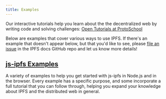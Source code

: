 ```yaml
---
title: Examples
---
```


<div class="alert alert-info">
Our interactive tutorials help you learn about the the decentralized web by writing code and solving challenges:
<a class="button button-primary" href="https://proto.school/#/tutorials" role="button" target="_blank">Open Tutorials at ProtoSchool</a> &nbsp;<i class="fa fa-external-link-square-alt"></i>
</div>

Below are examples that cover various ways to use IPFS. If there's an example that doesn't appear below, but that you'd like to see, please [file an issue](https://github.com/ipfs/docs/issues/new/choose) in the IPFS docs GitHub repo and let us know more details!

## [js-ipfs Examples](https://github.com/ipfs/js-ipfs/tree/master/examples) <i class="fa fa-external-link-square-alt"></i>
A variety of examples to help you get started with js-ipfs in Node.js and in the browser. Every example has a specific purpose, and some incorporate a full tutorial that you can follow through, helping you expand your knowledge about IPFS and the distributed web in general.
